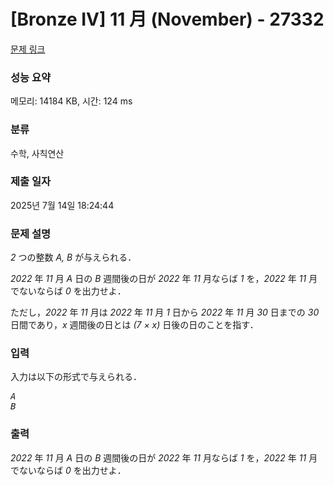 # [Bronze IV] 11 月 (November) - 27332 

[문제 링크](https://www.acmicpc.net/problem/27332) 

### 성능 요약

메모리: 14184 KB, 시간: 124 ms

### 분류

수학, 사칙연산

### 제출 일자

2025년 7월 14일 18:24:44

### 문제 설명

<p><var>2</var> つの整数 <var>A, B</var> が与えられる．</p>

<p><var>2022</var> 年 <var>11</var> 月 <var>A</var> 日の <var>B</var> 週間後の日が <var>2022</var> 年 <var>11</var> 月ならば <var>1</var> を，<var>2022</var> 年 <var>11</var> 月でないならば <var>0</var> を出力せよ．</p>

<p>ただし，<var>2022</var> 年 <var>11</var> 月は <var>2022</var> 年 <var>11</var> 月 <var>1</var> 日から <var>2022</var> 年 <var>11</var> 月 <var>30</var> 日までの <var>30</var> 日間であり，<var>x</var> 週間後の日とは <var>(7 × x)</var> 日後の日のことを指す．</p>

### 입력 

 <p>入力は以下の形式で与えられる．</p>

<pre><var>A</var>
<var>B</var></pre>

### 출력 

 <p><var>2022</var> 年 <var>11</var> 月 <var>A</var> 日の <var>B</var> 週間後の日が <var>2022</var> 年 <var>11</var> 月ならば <var>1</var> を，<var>2022</var> 年 <var>11</var> 月でないならば <var>0</var> を出力せよ．</p>

